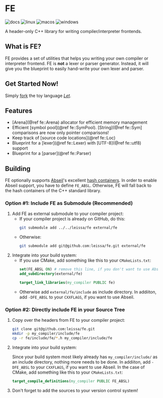 # FE

![docs](https://img.shields.io/github/actions/workflow/status/leissa/fe/doxygen.yml?logo=gitbook&logoColor=white&label=docs&link=https%3A%2F%2Fleissa.github.io%2Ffe%2F&link=https%3A%2F%2Fgithub.com%2Fleissa%2Ffe%2Factions%2Fworkflows%2Fdoxygen.yml)
![linux](https://img.shields.io/github/actions/workflow/status/leissa/fe/linux.yml?logo=linux&logoColor=white&label=linux&link=https%3A%2F%2Fgithub.com%2Fleissa%2Ffe%2Factions%2Fworkflows%2Flinux.yml)
![macos](https://img.shields.io/github/actions/workflow/status/leissa/fe/macos.yml?logo=apple&logoColor=white&label=macos&link=https%3A%2F%2Fgithub.com%2Fleissa%2Ffe%2Factions%2Fworkflows%2Fmacos.yml)
![windows](https://img.shields.io/github/actions/workflow/status/leissa/fe/windows.yml?logo=windows&logoColor=white&label=windows&link=https%3A%2F%2Fgithub.com%2Fleissa%2Ffe%2Factions%2Fworkflows%2Fwindows.yml)

A header-only C++ library for writing compiler/interpreter frontends.

## What is FE?

FE provides a set of utilities that helps you writing your own compiler or interpreter frontend.
FE is **not** a lexer or parser generator.
Instead, it will give you the blueprint to easily hand-write your own lexer and parser.

## Get Started Now!

Simply [fork](https://github.com/leissa/let/fork) the toy language *[Let](https://github.com/leissa/let)*.

## Features

* [Arena](@ref fe::Arena) allocator for efficient memory management
* Efficient [symbol pool](@ref fe::SymPool). [String](@ref fe::Sym] comparisons are now only pointer comparisons!
* Keep track of [source code locations](@ref fe::Loc)
* Blueprint for a [lexer](@ref fe::Lexer) with [UTF-8](@ref fe::utf8) support
* Blueprint for a [parser](@ref fe::Parser)

## Building

FE optionally supports [Abseil](https://abseil.io/)'s excellent [hash containers](https://abseil.io/docs/cpp/guides/container).
In order to enable Abseil support, you have to define `FE_ABSL`.
Otherwise, FE will fall back to the hash containers of the C++ standard library.

### Option #1: Include FE as Submodule (Recommended)

1. Add FE as external submodule to your compiler project:
    * If your compiler project is already on GitHub, do this:
        ```sh
        git submodule add ../../leissa/fe external/fe
        ```
    * Otherwise:
        ```sh
        git submodule add git@github.com:leissa/fe.git external/fe
        ```
2. Integrate into your build system:
    * If you use CMake, add something like this to your `CMakeLists.txt`:
        ```cmake
        set(FE_ABSL ON) # remove this line, if you don't want to use Abseil
        add_subdirectory(external/fe)

        target_link_libraries(my_compiler PUBLIC fe)
        ```
    * Otherwise add `external/fe/include` as include directory.
        In addiiton, add `-DFE_ABSL` to your `CXXFLAGS`, if you want to use Abseil.

### Option #2: Directly include FE in your Source Tree

1. Copy over the headers from FE to your compiler project:
    ```sh
    git clone git@github.com:leissa/fe.git
    mkdir -p my_compiler/include/fe
    cp -r fe/include/fe/*.h my_compiler/include/fe
    ```
2. Integrate into your build system:

    Since your build system most likely already has `my_compiler/include/` as an include directory, nothing more needs to be done.
    In addiiton, add `-DFE_ABSL` to your `CXXFLAGS`, if you want to use Abseil.
    In the case of CMake, add something like this to your `CMakeLists.txt`:
    ```cmake
    target_compile_definitions(my_compiler PUBLIC FE_ABSL)
    ```

4. Don't forget to add the sources to your version control system!
